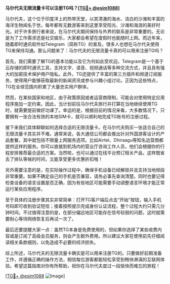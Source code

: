 **马尔代夫无限流量卡可以注册TG吗？[[TG💪+ @esim1088](https://t.me/s/esim1088)]**

马尔代夫，这个位于印度洋上的热带天堂，以其清澈的海水、洁白的沙滩和丰富的海洋生物闻名于世。每年都有无数游客来到这里享受阳光、沙滩和海浪的美好时光。对于许多旅行者来说，在马尔代夫期间保持与外界的联系是非常重要的。无论是为了工作需求还是社交娱乐，大家都会希望在度假时也能随时上网。而近年来，随着即时通讯软件如Telegram（简称TG）的普及，很多人也想在马尔代夫使用TG来保持沟通。那么问题来了：马尔代夫的无限流量卡真的可以用来注册TG吗？

首先，我们需要了解TG的基本功能以及它为何如此受欢迎。Telegram是一个基于云存储的即时通讯工具，支持文字、语音、视频通话等多种交流方式，并且具有强大的加密技术保护用户隐私。此外，TG还提供了丰富的第三方插件和频道订阅服务，使得用户能够获取最新的新闻资讯或参与兴趣小组讨论。正因为这些特点，TG在全球范围内积累了大量忠实用户群体。

然而，在某些国家和地区，由于政策原因或者运营商限制，可能会对使用特定应用程序施加一定约束。因此，当计划前往马尔代夫旅行并打算在当地继续使用TG时，就需要提前做好功课了。幸运的是，根据目前的情况来看，大多数情况下，只要拥有一张合法有效的本地SIM卡，就可以顺利地完成TG账号的注册过程。

接下来我们具体聊聊如何选择合适的无限流量卡。在马尔代夫购买一张适合自己的无限流量卡其实并不难。通常来说，各大通信公司都会推出针对外国游客设计的产品套餐，其中就包括不限量上网服务选项。比如Airtel、Dhiraagu等知名运营商都提供这样的服务。你可以直接到机场内的营业厅咨询工作人员，他们会根据你的行程安排推荐最合适的方案。当然啦，也可以通过在线平台预订相关产品，这样既省去了排队等候的时间，又能享受更多优惠折扣哦！

另外需要注意的是，在实际操作过程中，确保手机设备已经解锁并且支持当地频段非常重要。如果不确定自己的手机是否兼容，请务必事先查询清楚。同时也要记得检查设备的语言设置是否正确，因为有些地区可能需要手动调整语言环境才能正常运行某些应用程序。

至于具体的注册步骤其实非常简单：打开TG客户端后点击“开始”按钮，输入手机号码即可收到验证短信；接着按照提示完成身份认证流程，整个过程大约只需几分钟时间。不过值得注意的是，在部分偏远地区可能存在信号较弱的问题，这时就需要耐心等待网络恢复后再试一次了。

最后还要提醒大家一点：虽然TG本身是免费使用的，但如果你选择了某些收费内容或是订阅了高级会员服务，则会产生额外费用。所以建议大家在使用前先仔细阅读相关条款细则，以免造成不必要的经济损失。

综上所述，马尔代夫的无限流量卡确实是可以用来注册TG的。只要做好前期准备工作，并遵循正确的操作方法，相信每位游客都能轻松享受到畅快淋漓的互联网体验。希望这篇指南对你有所帮助，祝你在马尔代夫度过一段愉快而难忘的旅程！ 

[[TG💪+ @esim1088](https://t.me/s/esim1088) ![Image](https://i.postimg.cc/4NQfJmqS/Snipaste-2025-05-13-00-14-12.png)]